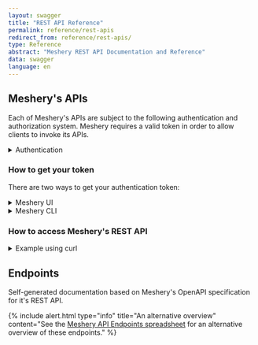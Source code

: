 ```yaml
---
layout: swagger
title: "REST API Reference"
permalink: reference/rest-apis
redirect_from: reference/rest-apis/
type: Reference
abstract: "Meshery REST API Documentation and Reference"
data: swagger
language: en
---
```


## Meshery's APIs

Each of Meshery's APIs are subject to the following authentication and authorization system. Meshery requires a valid token in order to allow clients to invoke its APIs.

<details>
  <summary>Authentication</summary>
  Requests to any of the API endpoints must be authenticated and include a valid JWT access token in the HTTP headers. Type of authentication is determined by the selected <a href='/extensibility/providers'>Providers</a>. Use of the Local Provider, "None", puts Meshery into single-user mode and does not require authentication. {% include alert.html type="dark" title="What are authentication tokens?" content="Meshery authentication tokens allow users or systems to authenticate with Meshery Server via either its two clients, <a href='/reference/mesheryctl'>Meshery CLI</a> and <a href='/extensibility/api#how-to-get-your-token'>Meshery UI</a>, or its two APIs: <a href='/reference/rest-apis'>REST</a> or <a href='/reference/graphql-apis'>GraphQL</a>. <p>Meshery's authentication token system provide secure access to Meshery's powerful management features.</p>" %}
</details>

### How to get your token

There are two ways to get your authentication token:

<details>
  <summary>Meshery UI</summary>

Using Meshery UI, you can get a copy of your authentication token by following these steps:
<br/>

1. Log into Meshery by selecting your identity provider of choice (typically found at <code style="
       color: inherit;
       padding: 0.2em 0.4em;
       margin: 0;
       font-size: 85%;
       word-break: normal;
       background-color: var(--color-primary-dark);
       border-radius: 0.25rem;
       ">http:\\{meshery-server}:9081/provider</code>)
   <br/>

2. Navigate to your user's avatar in the upper righthand corner and select "Get Token" from the dropdown of profile section:

<a href="{{ site.baseurl }}/assets/img/token/MesheryTokenUI.png"><img alt="Meshery Dashboard" src="{{ site.baseurl }}/assets/img/token/MesheryTokenUI.png" width="680" height="400"/></a>
<br/>

</details>

<details>
  <summary>Meshery CLI</summary>
  <br />
Using <a href='/reference/mesheryctl'>Meshery CLI</a>, you can get a copy of your authentication token by executing this command:
  <br/>
  <br/>
  <pre class="codeblock-pre">
  <div class="codeblock"><div class="clipboardjs">mesheryctl system login</div></div>
  </pre>
  <br />
  <br />
  In order to use this command, you must have a web browser available on your system (this command cannot be executed on a headless system).

</details>

### How to access Meshery's REST API

<details>
  <summary>Example using curl</summary>
  <br />
Using curl, you can access Meshery's REST API by executing this command:
  <br/>
  <br/>
  <pre class="codeblock-pre">
  <div class="codeblock"><div class="clipboardjs">curl --location 'localhost:9081/api/&lt;endpoint&gt;' \
--header 'meshery-token: &lt;yourToken&gt;\
--header 'Cookie: meshery-provider=Meshery; cloud.layer5.io_ref=/;token=&lt;yourToken&gt;
</div>
</div>
  </pre>
  <br />
  <br />

</details>

## Endpoints

Self-generated documentation based on Meshery's OpenAPI specification for it's REST API.

{% include alert.html type="info" title="An alternative overview" content="See the <a href='https://docs.google.com/spreadsheets/d/1ABJCbfQRi0uN_YoP2kmHZ-lTI4S4QuvRk1_unomKNRE/edit'>Meshery API Endpoints spreadsheet</a> for an alternative overview of these endpoints." %}
